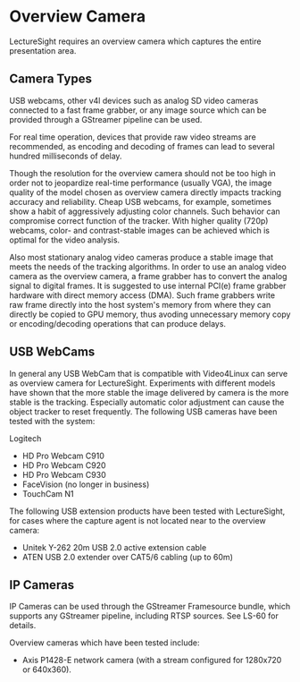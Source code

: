 # Overview Camera

LectureSight requires an overview camera which captures the entire presentation area.

## Camera Types
USB webcams, other v4l devices such as analog SD video cameras connected to a fast frame grabber, or any image source which can be provided through a GStreamer pipeline can be used.

For real time operation, devices that provide raw video streams are recommended, as encoding and decoding of frames can lead to several hundred milliseconds of delay.

Though the resolution for the overview camera should not be too high in order not to jeopardize real-time performance (usually VGA), the image quality of the model chosen as overview camera directly impacts tracking accuracy and reliability.
Cheap USB webcams, for example, sometimes show a habit of aggressively adjusting color channels.
Such behavior can compromise correct function of the tracker. With higher quality (720p) webcams, color- and contrast-stable images can be achieved which is optimal for the video analysis.

Also most stationary analog video cameras produce a stable image that meets the needs of the tracking algorithms.
In order to use an analog video camera as the overview camera, a frame grabber has to convert the analog signal to digital frames. It is suggested to use internal PCI(e) frame grabber hardware with direct memory access (DMA).
Such frame grabbers write raw frame directly into the host system's memory from where they can directly be copied to GPU memory, thus avoding unnecessary memory copy or encoding/decoding operations that can produce delays.

## USB WebCams
In general any USB WebCam that is compatible with Video4Linux can serve as overview camera for LectureSight. Experiments with different models have shown that the more stable the image delivered by camera is the more stable is the tracking. Especially automatic color adjustment can cause the object tracker to reset frequently.
The following USB cameras have been tested with the system:

Logitech

* HD Pro Webcam C910
* HD Pro Webcam C920
* HD Pro Webcam C930
* FaceVision (no longer in business)
* TouchCam N1

The following USB extension products have been tested with LectureSight, for cases where the capture agent is not located near to the overview camera:

* Unitek Y-262 20m USB 2.0 active extension cable
* ATEN USB 2.0 extender over CAT5/6 cabling (up to 60m)

## IP Cameras
IP Cameras can be used through the GStreamer Framesource bundle, which supports any GStreamer pipeline, including RTSP sources. See LS-60 for details.

Overview cameras which have been tested include:

* Axis P1428-E network camera (with a stream configured for 1280x720 or 640x360).

